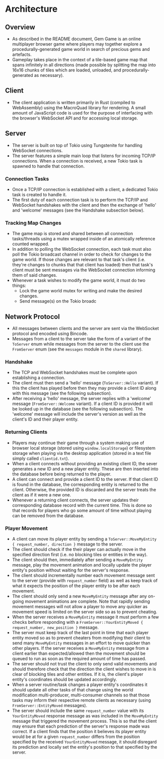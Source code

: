 # Architecture

## Overview

* As described in the README document, Gem Game is an online multiplayer browser game where players may together explore a procedurally-generated game world in search of precious gems and artefacts.
* Gameplay takes place in the context of a tile-based game map that spans infinitely in all directions (made possible by splitting the map into 16x16 chunks of tiles which are loaded, unloaded, and procedurally-generated as necessary).

## Client

* The client application is written primarily in Rust (compiled to WebAssembly) using the MacroQuad library for rendering. A small amount of JavaScript code is used for the purpose of interfacing with the browser's WebSocket API and for accessing local storage.

## Server

* The server is built on top of Tokio using Tungstenite for handling WebSocket connections.
* The server features a simple main loop that listens for incoming TCP/IP connections. When a connection is received, a new Tokio task is spawned to handle that connection.

### Connection Tasks

* Once a TCP/IP connection is established with a client, a dedicated Tokio task is created to handle it.
* The first duty of each connection task is to perform the TCP/IP and WebSocket handshakes with the client and then the exchange of 'hello' and 'welcome' messages (see the Handshake subsection below).

### Tracking Map Changes

* The game map is stored and shared between all connection tasks/threads using a mutex wrapped inside of an atomically reference counted wrapped.
* In addition to polling the WebSocket connection, each task must also poll the Tokio broadcast channel in order to check for changes to the game world. If those changes are relevant to that task's client (i.e. they're changes to chunks that that client has loaded) then that task's client must be sent messages via the WebSocket connection informing them of said changes.
* Whenever a task wishes to modify the game world, it must do two things:
  * Lock the game world mutex for writing and make the desired changes.
  * Send message(s) on the Tokio broadc

## Network Protocol

* All messages between clients and the server are sent via the WebSocket protocol and encoded using Bincode.
* Messages from a client to the server take the form of a variant of the `ToServer` enum while messages from the server to the client use the `FromServer` enum (see the `messages` module in the `shared` library).

### Handshake

* The TCP and WebSocket handshakes must be complete upon establishing a connection.
* The client must then send a 'hello' message (`ToServer::Hello` variant). If this the client has played before then they may provide a client ID along with this message (see the following subsection).
* After receiving a 'hello' message, the server replies with a 'welcome' message (`FromServer::Welcome` variant). If a client ID is provided it will be looked up in the database (see the following subsection). The 'welcome' message will include the server's version as well as the client's ID and their player entity.

### Returning Clients

* Players may continue their game through a system making use of browser local storage (stored using `window.localStorage`) or filesystem storage when playing via the desktop application (stored in a text file simply called `clientid.txt`).
* When a client connects without providing an existing client ID, the sever generates a new ID and a new player entity. These are then inserted into the database before being returned to the player.
* A client can connect and provide a client ID to the server. If that client ID is found in the database, the corresponding entity is returned to the client. Otherwise, the provided ID is discarded and the server treats the client as if it were a new one.
* Whenever a returning client connects, the server updates their corresponding database record with the current time. This is done so that records for players who go some amount of time without playing can be removed from the database.

### Player Movement

* A client can move its player entity by sending a `ToServer::MoveMyEntity { request_number, direction }` message to the server.
* The client should check if the their player can actually move in the specified direction first (i.e. no blocking tiles or entities in the way).
* The client should then, immediately after sending a `MoveMyEntity` message, play the movement animation and locally update the player entity's position without waiting for the server's response.
* The client should incrementally number each movement message sent to the server (provide with `request_number` field) as well as keep track of what it expects the position of the player entity to be after each movement.
* The client should only send a new `MoveMyEntity` message after any on-going movement animations are complete. Note that rapidly sending movement messages will not allow a player to move any quicker as movement speed is limited on the server side so as to prevent cheating.
* When the server receives a `MoveMyEntity` message it must perform a few checks before responding with a `FromServer::YourEntityMoved { request_number, new_position }` message.
* The server must keep track of the last point in time that each player entity moved so as to prevent cheaters from modifying their client to send many `MoveMyEntity` messages in an effort to move quicker than other players. If the server receives a `MoveMyEntity` message from a client earlier than expected/allowed then the movement should be queued to run as soon as the required amount of time has passed.
* The server should not trust the client to only send valid movements and should therefore check that the direction the client wishes to move in is clear of blocking tiles and other entities. If it is, the client's player entity's coordinates should be updated accordingly.
* When a server routine/task changes a player entity's coordinates it should update all other tasks of that change using the world modification multi-producer, multi-consumer channels so that those tasks may inform their respective remote clients as necessary (using `FromServer::EntityMoved` messages).
* The server should include the same `request_number` value with its `YourEntityMoved` response message as was included in the `MoveMyEntity` message that triggered the movement process. This is so that the client may ensure that each prediction of the server's response made was correct. If a client finds that the position it believes its player entity would be at for a given `request_number` differs from the position specified by the received `YourEntityMoved` message, it should disregard its prediction and locally set the entity's position to that specified by the server.
